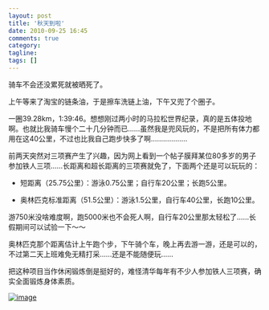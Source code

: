 ```yaml
---
layout: post
title: '秋天到啦'
date: 2010-09-25 16:45
comments: true
category:
tagline:
tags: []
---
```


骑车不会还没累死就被晒死了。

上午等来了淘宝的链条油，于是擦车洗链上油，下午又兜了个圈子。

一圈39.28km，1:39:46。想想刚过两小时的马拉松世界纪录，真的是五体投地啊。也就比我骑车慢个二十几分钟而已……虽然我是兜风玩的，不是把所有体力都用在这40公里，不过也比我自己跑步快多了啊………………

前两天突然对三项赛产生了兴趣，因为网上看到一个帖子膜拜某位80多岁的男子参加铁人三项……长距离和超长距离的三项赛就免了，下面两个还是可以玩玩的：


  * 短距离（25.75公里）：游泳0.75公里；自行车20公里；长跑5公里。


  * 奥林匹克标准距离（51.5公里）：游泳1.5公里，自行车40公里，长跑10公里。

游750米没啥难度啊，跑5000米也不会死人啊，自行车20公里那太轻松了……长假期间可以试验一下～～

奥林匹克那个距离估计上午跑个步，下午骑个车，晚上再去游一游，还是可以的，不过第二天上班难免无精打采……还是不能随便玩……

把这种项目当作休闲锻炼倒是挺好的，难怪清华每年有不少人参加铁人三项赛，确实全面锻炼身体素质。

[![image](http://qingpei.me/images/in_post/image_thumb3.png)](http://qingpei.me/images/in_post/image3.png)

